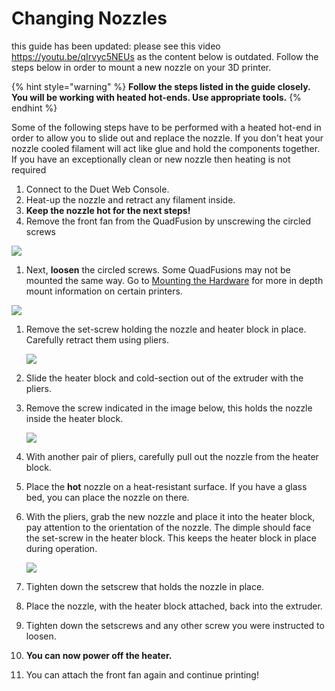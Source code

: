 # Changing Nozzles

this guide has been updated: please see this video https://youtu.be/qIrvyc5NEUs as the content below is outdated.
Follow the steps below in order to mount a new nozzle on your 3D printer.

{% hint style="warning" %}
**Follow the steps listed in the guide closely. You will be working with heated hot-ends. Use appropriate tools.**
{% endhint %}

Some of the following steps have to be performed with a heated hot-end in order to allow you to slide out and replace the nozzle. If you don't heat your nozzle cooled filament will act like glue and hold the components together. If you have an exceptionally clean or new nozzle then heating is not required

1. Connect to the Duet Web Console.
2. Heat-up the nozzle and retract any filament inside.
3. **Keep the nozzle hot for the next steps!** 
4. Remove the front fan from the QuadFusion by unscrewing the circled screws

![](../.gitbook/assets/image%20%2851%29.png)

1. Next, **loosen** the circled screws. Some QuadFusions may not be mounted the same way. Go to [Mounting the Hardware](changing-nozzles.md) for more in depth mount information on certain printers.

![](../.gitbook/assets/image-94.png)

1. Remove the set-screw holding the nozzle and heater block in place. Carefully retract them using pliers.

   ![](../.gitbook/assets/howtoholdcompound.jpg)

2. Slide the heater block and cold-section out of the extruder with the pliers.
3. Remove the screw indicated in the image below, this holds the nozzle inside the heater block.

   ![](../.gitbook/assets/removenozzlesetscrew.jpg)

4. With another pair of pliers, carefully pull out the nozzle from the heater block.
5. Place the **hot** nozzle on a heat-resistant surface. If you have a glass bed, you can place the nozzle on there.
6. With the pliers, grab the new nozzle and place it into the heater block, pay attention to the orientation of the nozzle. The dimple should face the set-screw in the heater block. This keeps the heater block in place during operation.

   ![](../.gitbook/assets/nozzle-dimple.jpg)

7. Tighten down the setscrew that holds the nozzle in place.
8. Place the nozzle, with the heater block attached, back into the extruder.
9. Tighten down the setscrews and any other screw you were instructed to loosen.
10. **You can now power off the heater.**
11. You can attach the front fan again and continue printing!

